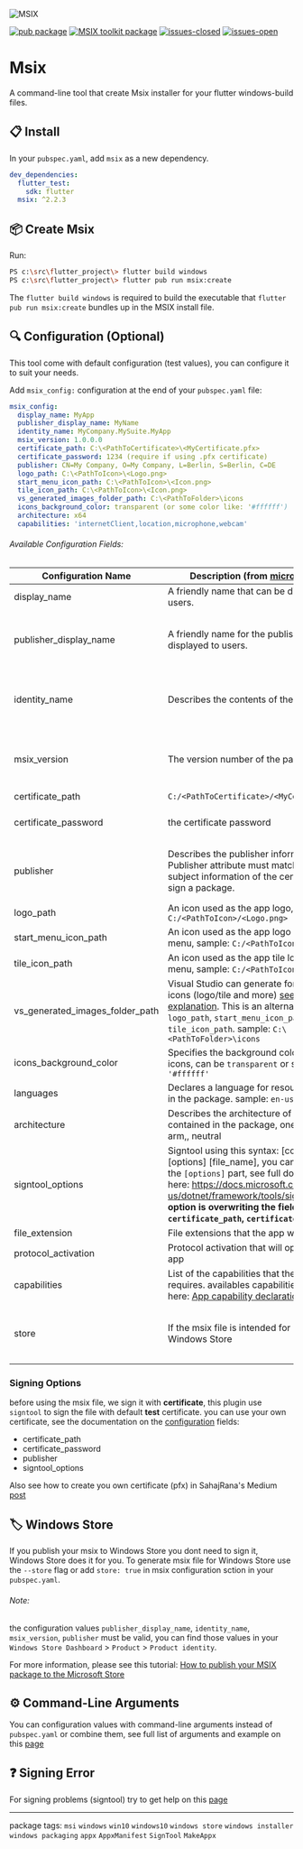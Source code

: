 ![MSIX](https://raw.githubusercontent.com/YehudaKremer/msix/main/documentation/logo/pub-logo.png)

[![pub package](https://img.shields.io/pub/v/msix.svg?color=blue&style=for-the-badge)](https://pub.dev/packages/msix) [![MSIX toolkit package](https://img.shields.io/github/v/tag/microsoft/MSIX-Toolkit?color=blue&label=MSIX-Toolkit&style=for-the-badge)](https://github.com/microsoft/MSIX-Toolkit) [![issues-closed](https://img.shields.io/github/issues-closed/YehudaKremer/msix?color=green&style=for-the-badge)](https://github.com/YehudaKremer/msix/issues?q=is%3Aissue+is%3Aclosed) [![issues-open](https://img.shields.io/github/issues-raw/YehudaKremer/msix?style=for-the-badge)](https://github.com/YehudaKremer/msix/issues)

# Msix
A command-line tool that create Msix installer for your flutter windows-build files.

## :clipboard: Install
In your `pubspec.yaml`, add `msix` as a new dependency.
```yaml
dev_dependencies:
  flutter_test:
    sdk: flutter
  msix: ^2.2.3
```

## :package: Create Msix
Run:
```bash
PS c:\src\flutter_project\> flutter build windows
PS c:\src\flutter_project\> flutter pub run msix:create
```
The `flutter build windows` is required to build the executable that
`flutter pub run msix:create` bundles up in the MSIX install file.

## :mag: Configuration (Optional)
This tool come with default configuration (test values), you can configure it to suit your needs.

Add `msix_config:` configuration at the end of your `pubspec.yaml` file:
```yaml
msix_config:
  display_name: MyApp
  publisher_display_name: MyName
  identity_name: MyCompany.MySuite.MyApp
  msix_version: 1.0.0.0
  certificate_path: C:\<PathToCertificate>\<MyCertificate.pfx>
  certificate_password: 1234 (require if using .pfx certificate)
  publisher: CN=My Company, O=My Company, L=Berlin, S=Berlin, C=DE
  logo_path: C:\<PathToIcon>\<Logo.png>
  start_menu_icon_path: C:\<PathToIcon>\<Icon.png>
  tile_icon_path: C:\<PathToIcon>\<Icon.png>
  vs_generated_images_folder_path: C:\<PathToFolder>\icons
  icons_background_color: transparent (or some color like: '#ffffff')
  architecture: x64
  capabilities: 'internetClient,location,microphone,webcam'
```

###### Available Configuration Fields:
Configuration Name | Description (from [microsoft docs](https://docs.microsoft.com/en-us/uwp/schemas/appxpackage/appxmanifestschema/schema-root "microsoft docs")) | Example Value And Type | Required
--- | --- | --- | --- 
|  display_name | A friendly name that can be displayed to users. | MyApp (string) | No |
|  publisher_display_name | A friendly name for the publisher that can be displayed to users. | MyName (string) | require if uploading to windows store |
|  identity_name | Describes the contents of the package. | com.flutter.MyApp (string) | require if uploading to windows store |
|  msix_version | The version number of the package. | 1.0.0.0 (must be four numbers with dots) | require if uploading to windows store |
|  certificate_path | `C:/<PathToCertificate>/<MyCertificate.pfx>` |  | No |
|  certificate_password | the certificate password | 1234 (string) | require if using .pfx certificate |
|  publisher | Describes the publisher information. The Publisher attribute must match the publisher subject information of the certificate used to sign a package. | CN=My Company, O=My Company, L=Berlin, S=Berlin, C=DE (string) | require if uploading to windows store |
|  logo_path | An icon used as the app logo, sample: `C:/<PathToIcon>/<Logo.png>` |  | No |
|  start_menu_icon_path |  An icon used as the app logo in the start-menu, sample: `C:/<PathToIcon>/<Icon.png>` |  | No |
|  tile_icon_path | An icon used as the app tile logo in the start-menu, sample: `C:/<PathToIcon>/<Icon.png>` |  | No |
|  vs_generated_images_folder_path | Visual Studio can generate for you optimized icons (logo/tile and more) [see Thomas's explanation](https://github.com/YehudaKremer/msix/issues/19). This is an alternative for `logo_path`, `start_menu_icon_path`, `tile_icon_path`. sample: `C:\<PathToFolder>\icons` |  | No |
|  icons_background_color | Specifies the background color of the app icons, can be `transparent` or some color like: `'#ffffff'` | transparent (string) | No |
|  languages | Declares a language for resources contained in the package. sample: `en-us, ja-jp` | en-us (string) | No |
|  architecture | Describes the architecture of the code contained in the package, one of: x86, x64, arm,, neutral | x64 (string) | No |
|  signtool_options | Signtool using this syntax: [command] [options] [file_name], you can provide here the `[options]` part, see full documentation here: https://docs.microsoft.com/en-us/dotnet/framework/tools/signtool-exe **this option is overwriting the fields: `certificate_path`, `certificate_password`** | /v /fd SHA256 /f C:/Users/me/Desktop/my.cer (string) | No |
|  file_extension | File extensions that the app will used to open | .txt, .myFile, .test1  (string) | No |
|  protocol_activation | Protocol activation that will open and use the app | http  (string) | No |
|  capabilities | List of the capabilities that the application requires. availables capabilities can be found here: [App capability declarations](https://docs.microsoft.com/en-us/windows/uwp/packaging/app-capability-declarations) | `internetClient,location,microphone,bluetooth,webcam` (string) | No |
|  store | If the msix file is intended for publish in Windows Store | false (boolean) | require if uploading to windows store |

### Signing Options
before using the msix file, we sign it with **certificate**,
this plugin use `signtool` to sign the file with default **test** certificate.
you can use your own certificate, see the documentation on the [configuration](https://github.com/YehudaKremer/msix/blob/main/documentation/configuration.md) fields:
- certificate_path
- certificate_password
- publisher
- signtool_options

Also see how to create you own certificate (pfx) in SahajRana's Medium [post](https://sahajrana.medium.com/how-to-generate-a-pfx-certificate-for-flutter-windows-msix-lib-a860cdcebb8 "post")

## :label: Windows Store
If you publish your msix to Windows Store you dont need to sign it, Windows Store does it for you.
To generate msix file for Windows Store use the `--store` flag or add `store: true` in msix configuration sction in your `pubspec.yaml`.

###### Note:
the configuration values `publisher_display_name`, `identity_name`, `msix_version`, `publisher` must be valid,
you can find those values in your `Windows Store Dashboard` > `Product` > `Product identity`.

For more information, please see this tutorial: [How to publish your MSIX package to the Microsoft Store](https://www.advancedinstaller.com/msix-publish-microsoft-store.html)

## :gear: Command-Line Arguments
You can configuration values with command-line arguments instead of `pubspec.yaml` or combine them,
see full list of arguments and example on this [page](https://github.com/YehudaKremer/msix/blob/main/documentation/command-line-arguments.md)

## :question: Signing Error
For signing problems (signtool) try to get help on this [page](https://github.com/YehudaKremer/msix/blob/main/documentation/troubleshoot-signing-errors.md)

---
package tags: `msi` `windows` `win10` `windows10` `windows store` `windows installer` `windows packaging` `appx` `AppxManifest` `SignTool` `MakeAppx`
